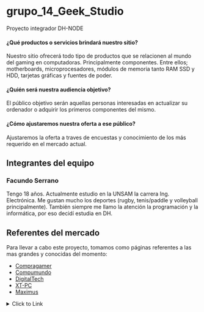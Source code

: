 # grupo_14_Geek_Studio
Proyecto integrador DH-NODE

#### ¿Qué productos o servicios brindará nuestro sitio?

Nuestro sitio ofrecerá todo tipo de productos que se relacionen al mundo del gaming en computadoras. 
Principalmente componentes. Entre ellos; motherboards, microprocesadores, módulos de memoria tanto RAM SSD y HDD, tarjetas gráficas y fuentes de poder.

#### ¿Quién será nuestra audiencia objetivo? 

El público objetivo serán aquellas personas interesadas en  actualizar su ordenador o adquirir los primeros componentes del mismo.

#### ¿Cómo ajustaremos nuestra oferta a ese público?

Ajustaremos la oferta a traves de encuestas y conocimiento de los más requerido en el mercado actual.

## Integrantes del equipo

### Facundo Serrano

Tengo 18 años. Actualmente estudio en la UNSAM la carrera Ing. Electrónica. Me gustan mucho los deportes (rugby, tenis/paddle y volleyball principalmente). También siempre me llamo la atención la programación y la informática, por eso decidí estudia en DH.

###

###


## Referentes del mercado

Para llevar a cabo este proyecto, tomamos como páginas referentes a las mas grandes y conocidas del momento:

 * [Compragamer](https://compragamer.com/)
 * [Compumundo](https://www.compumundo.com.ar/)
 * [DigitalTech](https://www.digitaltech.com.ar/)
 * [XT-PC](https://www.xt-pc.com.ar/)
 * [Maximus](https://www.maximus.com.ar/)

<details>
<summary>Click to Link</summary>
  
  #### [grupo_14_Geek_Studio](https://github.com/Facundojs/grupo_14_Geek_Studio)
  </details>